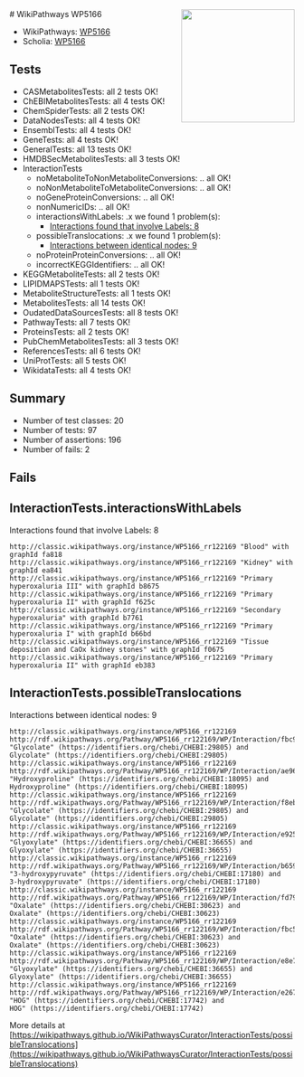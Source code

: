 <img style="float: right; width: 200px" src="https://upload.wikimedia.org/wikipedia/commons/thumb/8/83/Wplogo_with_text_500.png/640px-Wplogo_with_text_500.png" />
# WikiPathways WP5166

* WikiPathways: [WP5166](https://wikipathways.org/pathways/WP5166)
* Scholia: [WP5166](https://scholia.toolforge.org/wikipathways/WP5166)
## Tests
* CASMetabolitesTests: all 2 tests OK!
* ChEBIMetabolitesTests: all 4 tests OK!
* ChemSpiderTests: all 2 tests OK!
* DataNodesTests: all 4 tests OK!
* EnsemblTests: all 4 tests OK!
* GeneTests: all 4 tests OK!
* GeneralTests: all 13 tests OK!
* HMDBSecMetabolitesTests: all 3 tests OK!
* InteractionTests
    * noMetaboliteToNonMetaboliteConversions: .. all OK!
    * noNonMetaboliteToMetaboliteConversions: .. all OK!
    * noGeneProteinConversions: .. all OK!
    * nonNumericIDs: .. all OK!
    * interactionsWithLabels: .x we found 1 problem(s):
        * [Interactions found that involve Labels: 8](#630d267f)
    * possibleTranslocations: .x we found 1 problem(s):
        * [Interactions between identical nodes: 9](#1c11820e)
    * noProteinProteinConversions: .. all OK!
    * incorrectKEGGIdentifiers: .. all OK!
* KEGGMetaboliteTests: all 2 tests OK!
* LIPIDMAPSTests: all 1 tests OK!
* MetaboliteStructureTests: all 1 tests OK!
* MetabolitesTests: all 14 tests OK!
* OudatedDataSourcesTests: all 8 tests OK!
* PathwayTests: all 7 tests OK!
* ProteinsTests: all 2 tests OK!
* PubChemMetabolitesTests: all 3 tests OK!
* ReferencesTests: all 6 tests OK!
* UniProtTests: all 5 tests OK!
* WikidataTests: all 4 tests OK!


## Summary

* Number of test classes: 20
* Number of tests: 97
* Number of assertions: 196
* Number of fails: 2

## Fails

<a name="630d267f" />

## InteractionTests.interactionsWithLabels

Interactions found that involve Labels: 8
```
http://classic.wikipathways.org/instance/WP5166_rr122169 "Blood" with graphId fa818
http://classic.wikipathways.org/instance/WP5166_rr122169 "Kidney" with graphId ea841
http://classic.wikipathways.org/instance/WP5166_rr122169 "Primary hyperoxaluria III" with graphId b8675
http://classic.wikipathways.org/instance/WP5166_rr122169 "Primary hyperoxaluria II" with graphId f625c
http://classic.wikipathways.org/instance/WP5166_rr122169 "Secondary hyperoxaluria" with graphId b7761
http://classic.wikipathways.org/instance/WP5166_rr122169 "Primary hyperoxaluria I" with graphId b66bd
http://classic.wikipathways.org/instance/WP5166_rr122169 "Tissue deposition and CaOx kidney stones" with graphId f0675
http://classic.wikipathways.org/instance/WP5166_rr122169 "Primary hyperoxaluria II" with graphId eb383
```

<a name="1c11820e" />

## InteractionTests.possibleTranslocations

Interactions between identical nodes: 9
```
http://classic.wikipathways.org/instance/WP5166_rr122169 http://rdf.wikipathways.org/Pathway/WP5166_rr122169/WP/Interaction/fbc9b "Glycolate" (https://identifiers.org/chebi/CHEBI:29805) and 
Glycolate" (https://identifiers.org/chebi/CHEBI:29805)
http://classic.wikipathways.org/instance/WP5166_rr122169 http://rdf.wikipathways.org/Pathway/WP5166_rr122169/WP/Interaction/ae961 "Hydroxyproline" (https://identifiers.org/chebi/CHEBI:18095) and 
Hydroxyproline" (https://identifiers.org/chebi/CHEBI:18095)
http://classic.wikipathways.org/instance/WP5166_rr122169 http://rdf.wikipathways.org/Pathway/WP5166_rr122169/WP/Interaction/f8eb1 "Glycolate" (https://identifiers.org/chebi/CHEBI:29805) and 
Glycolate" (https://identifiers.org/chebi/CHEBI:29805)
http://classic.wikipathways.org/instance/WP5166_rr122169 http://rdf.wikipathways.org/Pathway/WP5166_rr122169/WP/Interaction/e9259 "Glyoxylate" (https://identifiers.org/chebi/CHEBI:36655) and 
Glyoxylate" (https://identifiers.org/chebi/CHEBI:36655)
http://classic.wikipathways.org/instance/WP5166_rr122169 http://rdf.wikipathways.org/Pathway/WP5166_rr122169/WP/Interaction/b6598 "3-hydroxypyruvate" (https://identifiers.org/chebi/CHEBI:17180) and 
3-hydroxypyruvate" (https://identifiers.org/chebi/CHEBI:17180)
http://classic.wikipathways.org/instance/WP5166_rr122169 http://rdf.wikipathways.org/Pathway/WP5166_rr122169/WP/Interaction/fd795 "Oxalate" (https://identifiers.org/chebi/CHEBI:30623) and 
Oxalate" (https://identifiers.org/chebi/CHEBI:30623)
http://classic.wikipathways.org/instance/WP5166_rr122169 http://rdf.wikipathways.org/Pathway/WP5166_rr122169/WP/Interaction/fbc58 "Oxalate" (https://identifiers.org/chebi/CHEBI:30623) and 
Oxalate" (https://identifiers.org/chebi/CHEBI:30623)
http://classic.wikipathways.org/instance/WP5166_rr122169 http://rdf.wikipathways.org/Pathway/WP5166_rr122169/WP/Interaction/e8e75 "Glyoxylate" (https://identifiers.org/chebi/CHEBI:36655) and 
Glyoxylate" (https://identifiers.org/chebi/CHEBI:36655)
http://classic.wikipathways.org/instance/WP5166_rr122169 http://rdf.wikipathways.org/Pathway/WP5166_rr122169/WP/Interaction/e2679 "HOG" (https://identifiers.org/chebi/CHEBI:17742) and 
HOG" (https://identifiers.org/chebi/CHEBI:17742)
```

More details at [https://wikipathways.github.io/WikiPathwaysCurator/InteractionTests/possibleTranslocations](https://wikipathways.github.io/WikiPathwaysCurator/InteractionTests/possibleTranslocations)

